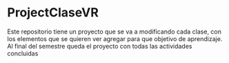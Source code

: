 # ProjectClaseVR
Este repositorio tiene un proyecto que se va a modificando cada clase, con los elementos que se quieren ver agregar para que objetivo de aprendizaje. Al final del semestre queda el proyecto con todas las actividades concluidas
